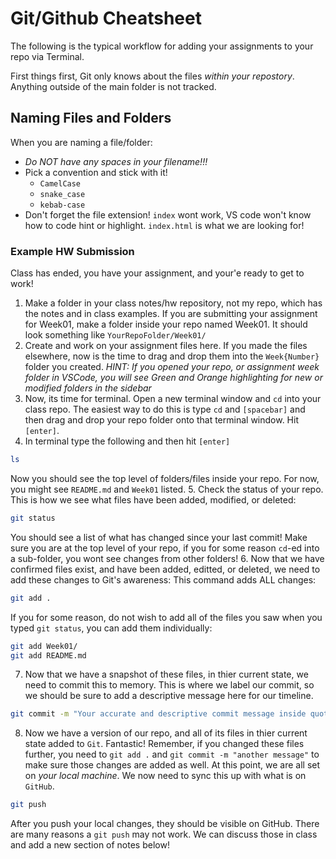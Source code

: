 # Git/Github Cheatsheet

The following is the typical workflow for adding your assignments to your repo via Terminal.

First things first, Git only knows about the files _within your repostory_. Anything outside of the main folder is not tracked.

## Naming Files and Folders

When you are naming a file/folder:

- _Do NOT have any spaces in your filename!!!_
- Pick a convention and stick with it!
  - `CamelCase`
  - `snake_case`
  - `kebab-case`
- Don't forget the file extension! `index` wont work, VS code won't know how to code hint or highlight. `index.html` is what we are looking for!

### Example HW Submission

Class has ended, you have your assignment, and your'e ready to get to work!

1. Make a folder in your class notes/hw repository, not my repo, which has the notes and in class examples. If you are submitting your assignment for Week01, make a folder inside your repo named Week01. It should look something like `YourRepoFolder/Week01/`
2. Create and work on your assignment files here. If you made the files elsewhere, now is the time to drag and drop them into the `Week{Number}` folder you created. _HINT: If you opened your repo, or assignment week folder in VSCode, you will see Green and Orange highlighting for new or modified folders in the sidebar_
3. Now, its time for terminal. Open a new terminal window and `cd` into your class repo. The easiest way to do this is type `cd` and `[spacebar]` and then drag and drop your repo folder onto that terminal window. Hit `[enter]`.
4. In terminal type the following and then hit `[enter]`

```bash
ls
```

Now you should see the top level of folders/files inside your repo. For now, you might see `README.md` and `Week01` listed. 5. Check the status of your repo. This is how we see what files have been added, modified, or deleted:

```bash
git status
```

You should see a list of what has changed since your last commit! Make sure you are at the top level of your repo, if you for some reason `cd`-ed into a sub-folder, you wont see changes from other folders! 6. Now that we have confirmed files exist, and have been added, editted, or deleted, we need to add these changes to Git's awareness:
This command adds ALL changes:

```bash
git add .
```

If you for some reason, do not wish to add all of the files you saw when you typed `git status`, you can add them individually:

```bash
git add Week01/
git add README.md
```

7. Now that we have a snapshot of these files, in thier current state, we need to commit this to memory. This is where we label our commit, so we should be sure to add a descriptive message here for our timeline.

```bash
git commit -m "Your accurate and descriptive commit message inside quotes"
```

8. Now we have a version of our repo, and all of its files in thier current state added to `Git`. Fantastic! Remember, if you changed these files further, you need to `git add .` and `git commit -m "another message"` to make sure those changes are added as well. At this point, we are all set on _your local machine_. We now need to sync this up with what is on `GitHub`.

```bash
git push
```

After you push your local changes, they should be visible on GitHub. There are many reasons a `git push` may not work. We can discuss those in class and add a new section of notes below!
